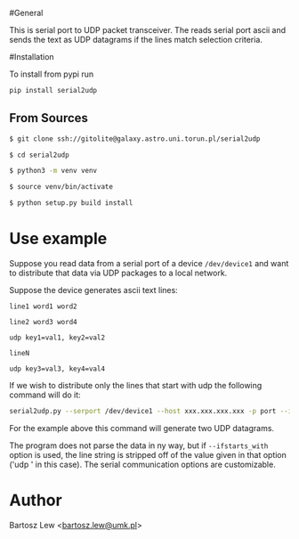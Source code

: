 #General

This is serial port to UDP packet transceiver.
The reads serial port ascii and sends the text as UDP datagrams if the lines match selection criteria.

#Installation

To install from pypi run

```sh
pip install serial2udp
```

## From Sources


```sh 
$ git clone ssh://gitolite@galaxy.astro.uni.torun.pl/serial2udp
```

```sh
$ cd serial2udp
```

```sh
$ python3 -m venv venv
```

```sh
$ source venv/bin/activate
```

```sh
$ python setup.py build install
```

# Use example

Suppose you read data from a serial port of a device `/dev/device1` and want to distribute that data via UDP packages to a local network.

Suppose the device generates ascii text lines:

	line1 word1 word2
	
	line2 word3 word4
	
	udp key1=val1, key2=val2
	
	lineN
	
	udp key3=val3, key4=val4


If we wish to distribute only the lines that start with udp the following command will do it:

```sh
serial2udp.py --serport /dev/device1 --host xxx.xxx.xxx.xxx -p port --ifstarts_with 'udp '
```

For the example above this command will generate two UDP datagrams.

The program does not parse the data in ny way, but if ``--ifstarts_with`` option is used, the line string is stripped off of the value given in that option (\'udp \' in this case). The serial communication options are customizable.



# Author

Bartosz Lew \<bartosz.lew@umk.pl\>

